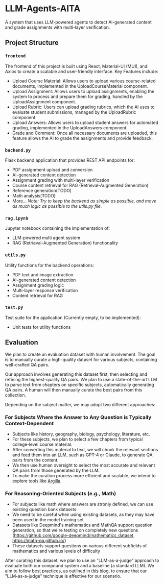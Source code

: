 # LLM-Agents-AITA

A system that uses LLM-powered agents to detect AI-generated content and grade assignments with multi-layer verification.

## Project Structure

### `frontend`
The frontend of this project is built using React, Material-UI (MUI), and Axios to create a scalable and user-friendly interface.
Key Features include:
- Upload Course Material: Allows users to upload various course-related documents, implemented in the UploadCourseMaterial component.
- Upload Assignment: Allows users to upload assignments, enabling the system to process and prepare them for grading, handled by the UploadAssignment component.
- Upload Rubric: Users can upload grading rubrics, which the AI uses to evaluate student submissions, managed by the UploadRubric component.
- Upload Answers: Allows users to upload student answers for automated grading, implemented in the UploadAnswers component.
- Grade and Comment: Once all necessary documents are uploaded, this feature allows the AI to grade the assignments and provide feedback.

### `backend.py`
Flask backend application that provides REST API endpoints for:
- PDF assignment upload and conversion
- AI-generated content detection
- Assignment grading with multi-layer verification
- Course content retrieval for RAG (Retrieval-Augmented Generation)
- Reference generation(TODO)
- Math analysis(TODO)
- More...
*Note: Try to keep the backend as simple as possible, and move as much logic as possible to the utils.py file.*

### `rag.ipynb`
Jupyter notebook containing the implementation of:
- LLM-powered multi agent system
- RAG (Retrieval-Augmented Generation) functionality

### `utils.py`
Utility functions for the backend operations:
- PDF text and image extraction
- AI-generated content detection
- Assignment grading logic
- Multi-layer response verification
- Content retrieval for RAG

### `test.py`
Test suite for the application (Currently empty, to be implemented):
- Unit tests for utility functions

## Evaluation
We plan to create an evaluation dataset with human involvement. The goal is to manually curate a high-quality dataset for various subjects, containing well-crafted QA pairs.

Our approach involves generating this dataset first, then selecting and refining the highest-quality QA pairs. We plan to use a state-of-the-art LLM to parse text from chapters on specific subjects, automatically generating QA pairs. A human will then manually curate the best pairs from this collection.

Depending on the subject matter, we may adopt two different approaches:

### For Subjects Where the Answer to Any Question is Typically Context-Dependent
- Subjects like history, geography, biology, psychology, literature, etc.
- For these subjects, we plan to select a few chapters from typical college-level course material.
- After converting this material to text, we will chunk the relevant sections and feed them into an LLM, such as GPT-4 or Claude, to generate QA pairs from the content.
- We then use human oversight to select the most accurate and relevant QA pairs from those generated by the LLM.
- To make the curation process more efficient and scalable, we intend to explore tools like [Argilla](https://github.com/argilla-io/argilla).

### For Reasoning-Oriented Subjects (e.g., Math) 
- For subjects like math where answers are stronly defined, we can use existing question bank datasets
- We need to be careful when using existing datasets, as they may have been used in the model training set
- Datasets like Deepmind's mathematics and MathQA support question generation, so that we're testing on completely new questions (https://github.com/google-deepmind/mathematics_dataset, https://math-qa.github.io/)
- These datasets support questions on various different subfields of mathematics and various levels of difficulty

After curating this dataset, we plan to use an "LLM-as-a-judge" approach to evaluate both our compound system and a baseline (a standard LLM). We aim to follow best practices, as outlined in [this blog](https://hamel.dev/blog/posts/llm-judge/), to ensure that our "LLM-as-a-judge" technique is effective for our scenario.
